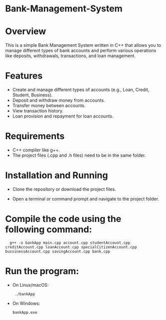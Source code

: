 # Bank-Management-System

# Overview

This is a simple Bank Management System written in C++ that allows you to manage different types of bank accounts and perform various operations like deposits, withdrawals, transactions, and loan management.

# Features

* Create and manage different types of accounts (e.g., Loan, Credit, Student, Business).
* Deposit and withdraw money from accounts.
* Transfer money between accounts.
* View transaction history.
* Loan provision and repayment for loan accounts.

# Requirements

* C++ compiler like g++.
* The project files (.cpp and .h files) need to be in the same folder.
  
# Installation and Running

* Clone the repository or download the project files.

* Open a terminal or command prompt and navigate to the project folder.

# Compile the code using the following command:

      g++ -o bankApp main.cpp account.cpp studentAccount.cpp creditAccount.cpp loanAccount.cpp specialCitizenAccount.cpp bussinessAccount.cpp savingAccount.cpp bank.cpp

# Run the program:

* On Linux/macOS:

       ./bankApp
* On Windows:

      bankApp.exe

